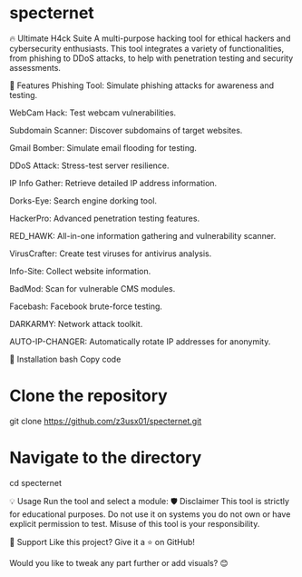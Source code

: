 # specternet
🔥 Ultimate H4ck Suite
A multi-purpose hacking tool for ethical hackers and cybersecurity enthusiasts. This tool integrates a variety of functionalities, from phishing to DDoS attacks, to help with penetration testing and security assessments.

🌟 Features
Phishing Tool: Simulate phishing attacks for awareness and testing.

WebCam Hack: Test webcam vulnerabilities.

Subdomain Scanner: Discover subdomains of target websites.

Gmail Bomber: Simulate email flooding for testing.

DDoS Attack: Stress-test server resilience.

IP Info Gather: Retrieve detailed IP address information.

Dorks-Eye: Search engine dorking tool.

HackerPro: Advanced penetration testing features.

RED_HAWK: All-in-one information gathering and vulnerability scanner.

VirusCrafter: Create test viruses for antivirus analysis.

Info-Site: Collect website information.

BadMod: Scan for vulnerable CMS modules.

Facebash: Facebook brute-force testing.

DARKARMY: Network attack toolkit.

AUTO-IP-CHANGER: Automatically rotate IP addresses for anonymity.

🚀 Installation
bash
Copy code
# Clone the repository
git clone https://github.com/z3usx01/specternet.git

# Navigate to the directory
cd specternet

💡 Usage
Run the tool and select a module:
🛡️ Disclaimer
This tool is strictly for educational purposes. Do not use it on systems you do not own or have explicit permission to test. Misuse of this tool is your responsibility.

🌟 Support
Like this project? Give it a ⭐ on GitHub!

Would you like to tweak any part further or add visuals? 😊
